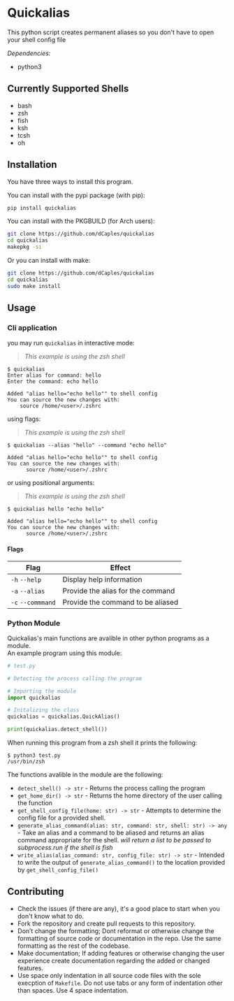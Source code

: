 # Quickalias

This python script creates permanent aliases so you don't have to open your shell config file

*Dependencies:*

* python3

## Currently Supported Shells

* bash
* zsh
* fish
* ksh
* tcsh
* oh

## Installation

You have three ways to install this program.  

You can install with the pypi package (with pip):

```bash
pip install quickalias
```

You can install with the PKGBUILD (for Arch users):

```bash
git clone https://github.com/dCaples/quickalias
cd quickalias
makepkg -si
```

Or you can install with make:

```bash
git clone https://github.com/dCaples/quickalias
cd quickalias
sudo make install
```

## Usage

### Cli application

you may run `quickalias` in interactive mode:

> *This example is using the zsh shell*

  ```
  $ quickalias
  Enter alias for command: hello
  Enter the command: echo hello

  Added "alias hello="echo hello"" to shell config
You can source the new changes with:
      source /home/<user>/.zshrc
  ```

using flags:

> *This example is using the zsh shell*

  ```
  $ quickalias --alias "hello" --command "echo hello"

Added "alias hello="echo hello"" to shell config
You can source the new changes with:
        source /home/<user>/.zshrc
  ```

or using positional arguments:

> *This example is using the zsh shell*

  ```
  $ quickalias hello "echo hello"

Added "alias hello="echo hello"" to shell config
You can source the new changes with:
        source /home/<user>/.zshrc
  ```

#### Flags

| Flag              | Effect                                      |
|-------------------|---------------------------------------------|
| `-h` `--help`    | Display help information                     |
| `-a` `--alias`   | Provide the alias for the command            |
| `-c` `--commmand`| Provide the command to be aliased            |

### Python Module

Quickalias's main functions are avalible in other python programs as a module.  
An example program using this module:

```Python
# test.py

# Detecting the process calling the program

# Importing the module
import quickalias

# Initalizing the class
quickalias = quickalias.QuickAlias()

print(quickalias.detect_shell())
```

When running this program from a zsh shell it prints the following:

``` shell
$ python3 test.py
/usr/bin/zsh
```

The functions avalible in the module are the following:

* `detect_shell() -> str` - Returns the process calling the program
* `get_home_dir() -> str` - Returns the home directory of the user calling the function
* `get_shell_config_file(home: str) -> str` - Attempts to determine the config file for a provided shell.
* `generate_alias_command(alias: str, command: str, shell: str) -> any` - Take an alias and a command to be aliased and returns an alias command appropriate for the shell. *will return a list to be passed to subprocess.run if the shell is fish*
* `write_alias(alias_command: str, config_file: str) -> str` - Intended to write the output of `generate_alias_command()` to the location provided by `get_shell_config_file()`

## Contributing

* Check the issues (if there are any), it's a good place to start when you don't know what to do.
* Fork the repository and create pull requests to this repository.
* Don’t change the formatting; Dont reformat or otherwise change the formatting of source code or documentation in the repo. Use the same formatting as the rest of the codebase.
* Make documentation; If adding features or otherwise changing the user experience create documentation regarding the added or changed features.
* Use space only indentation in all source code files with the sole execption of `Makefile`. Do not use tabs or any form of indentation other than spaces. Use 4 space indentation.
